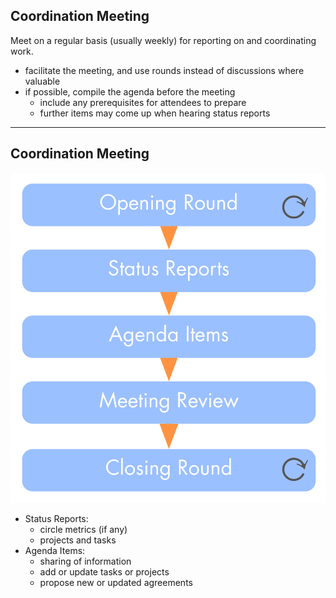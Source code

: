## Coordination Meeting


Meet on a regular basis (usually weekly) for reporting on and coordinating work.

* facilitate the meeting, and use rounds instead of discussions where valuable
* if possible, compile the agenda before the meeting
    - include any prerequisites for attendees to prepare
    - further items may come up when hearing status reports

---

## Coordination Meeting

![right,fit](img/meetings/coordination-meeting.png)

* Status Reports: 
    - circle metrics (if any)
    - projects and tasks
* Agenda Items: 
    - sharing of information
    - add or update tasks or projects
    - propose new or updated agreements
